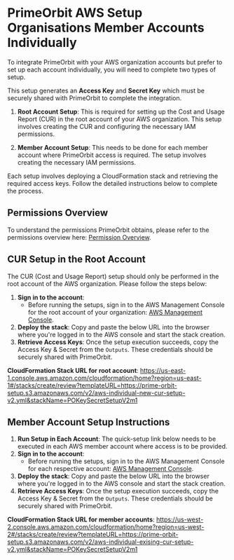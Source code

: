# PrimeOrbit AWS Setup Organisations Member Accounts Individually

To integrate PrimeOrbit with your AWS organization accounts but prefer to set up each account individually, you will need to complete two types of setup.

This setup generates an **Access Key** and **Secret Key**  which must be securely shared with PrimeOrbit to complete the integration. 


1. **Root Account Setup**: This is required for setting up the Cost and Usage Report (CUR) in the root account of your AWS organization. This setup involves creating the CUR and configuring the necessary IAM permissions.

2. **Member Account Setup**: This needs to be done for each member account where PrimeOrbit access is required. The setup involves creating the necessary IAM permissions.

Each setup involves deploying a CloudFormation stack and retrieving the required access keys. Follow the detailed instructions below to complete the process.

## Permissions Overview
To understand the permissions PrimeOrbit obtains, please refer to the permissions overview here: [Permission Overview](permissions-overview.md).


## CUR Setup in the Root Account 
The CUR (Cost and Usage Report) setup should only be performed in the root account of the AWS organization. Please follow the steps below: 
1. **Sign in to the account**:
   - Before running the setups, sign in to the AWS Management Console for the root account of your organization: [AWS Management Console](https://console.aws.amazon.com/).
2. **Deploy the stack**: Copy and paste the below URL into the browser where you're logged in to the AWS console and start the stack creation.
3. **Retrieve Access Keys**: Once the setup execution succeeds, copy the Access Key & Secret from the `Outputs`. These credentials should be securely shared with PrimeOrbit.

**CloudFormation Stack URL for root account**:
https://us-east-1.console.aws.amazon.com/cloudformation/home?region=us-east-1#/stacks/create/review?templateURL=https://prime-orbit-setup.s3.amazonaws.com/v2/aws-individual-new-cur-setup-v2.yml&stackName=POKeySecretSetupV2m1

## Member Account Setup Instructions
1. **Run Setup in Each Account**: The quick-setup link below needs to be executed in each AWS member account where access is to be provided.
2. **Sign in to the account**:
   - Before running the setups, sign in to the AWS Management Console for each respective account: [AWS Management Console](https://console.aws.amazon.com/).
3. **Deploy the stack**: Copy and paste the below URL into the browser where you're logged in to the AWS console and start the stack creation.
4. **Retrieve Access Keys**: Once the setup execution succeeds, copy the Access Key & Secret from the `Outputs`. These credentials should be securely shared with PrimeOrbit.

**CloudFormation Stack URL for member accounts**:
https://us-west-2.console.aws.amazon.com/cloudformation/home?region=us-west-2#/stacks/create/review?templateURL=https://prime-orbit-setup.s3.amazonaws.com/v2/aws-individual-exising-cur-setup-v2.yml&stackName=POKeySecretSetupV2m1